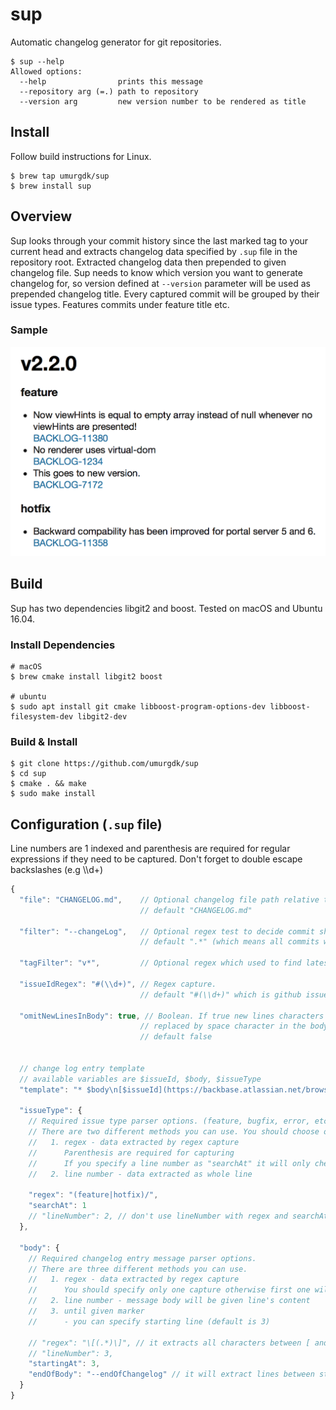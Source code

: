# sup
Automatic changelog generator for git repositories.

```
$ sup --help
Allowed options:
  --help                prints this message
  --repository arg (=.) path to repository
  --version arg         new version number to be rendered as title
```

## Install

Follow build instructions for Linux.

```
$ brew tap umurgdk/sup
$ brew install sup
```

## Overview

Sup looks through your commit history since the last marked tag to your current head and extracts changelog data specified by `.sup` file in the repository root. Extracted changelog data then prepended to given changelog file. Sup needs to know which version you want to generate changelog for, so version defined at `--version` parameter will be used as prepended changelog title. Every captured commit will be grouped by their issue types. Features commits under feature title etc.

### Sample

![screenshot](https://raw.githubusercontent.com/umurgdk/sup/master/screenshot.png)

## Build

Sup has two dependencies libgit2 and boost. Tested on macOS and Ubuntu 16.04.

### Install Dependencies

```
# macOS
$ brew cmake install libgit2 boost

# ubuntu
$ sudo apt install git cmake libboost-program-options-dev libboost-filesystem-dev libgit2-dev
```

### Build & Install
```
$ git clone https://github.com/umurgdk/sup
$ cd sup
$ cmake . && make
$ sudo make install
```

## Configuration (`.sup` file)

Line numbers are 1 indexed and parenthesis are required for regular expressions if they need to be captured. Don't forget to double escape backslashes (e.g \\\\d+)

```javascript
{
  "file": "CHANGELOG.md",    // Optional changelog file path relative to repository root.
                             // default "CHANGELOG.md"
                          
  "filter": "--changeLog",   // Optional regex test to decide commit should be included in changelog
                             // default ".*" (which means all commits will be included)
                            
  "tagFilter": "v*",         // Optional regex which used to find latest created tag
  
  "issueIdRegex": "#(\\d+)", // Regex capture.
                             // default "#(\\d+)" which is github issue format.
                             
  "omitNewLinesInBody": true, // Boolean. If true new lines characters will be
                             // replaced by space character in the body.
                             // default false
                             

  // change log entry template
  // available variables are $issueId, $body, $issueType
  "template": "* $body\n[$issueId](https://backbase.atlassian.net/browse/$issueId)",
  
  "issueType": { 
    // Required issue type parser options. (feature, bugfix, error, etc.)
    // There are two different methods you can use. You should choose only one
    //   1. regex - data extracted by regex capture
    //      Parenthesis are required for capturing
    //      If you specify a line number as "searchAt" it will only check the given line
    //   2. line number - data extracted as whole line
    
    "regex": "(feature|hotfix)/",
    "searchAt": 1
    // "lineNumber": 2, // don't use lineNumber with regex and searchAt
  },
  
  "body": {
    // Required changelog entry message parser options.
    // There are three different methods you can use.
    //   1. regex - data extracted by regex capture
    //      You should specify only one capture otherwise first one will be chosen
    //   2. line number - message body will be given line's content
    //   3. until given marker
    //      - you can specify starting line (default is 3)
    
    // "regex": "\[(.*)\]", // it extracts all characters between [ and ] characters
    // "lineNumber": 3,
    "startingAt": 3,
    "endOfBody": "--endOfChangelog" // it will extract lines between startingAt and the line includes marker
  }
}
```
